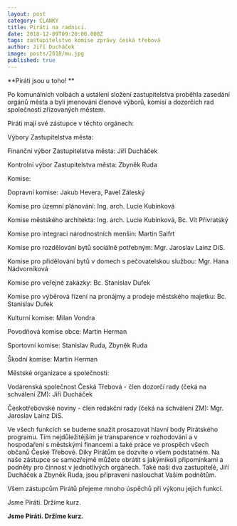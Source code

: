 ```yaml
---
layout: post
category: CLANKY
title: Piráti na radnici.
date: 2018-12-09T09:20:00.000Z
tags: zastupitelstvo komise zprávy česká třebová
author: Jiří Ducháček
image: posts/2018/mu.jpg
published: true
---
```

**Piráti jsou u toho! **




Po komunálních volbách a ustálení složení zastupitelstva proběhla zasedání orgánů města a byli jmenováni členové výborů, komisí a dozorčích rad společností zřizovaných městem.

Piráti mají své zástupce v těchto  orgánech:

Výbory Zastupitelstva města:

Finanční výbor Zastupitelstva města: Jiří Ducháček

Kontrolní výbor Zastupitelstva města: Zbyněk Ruda

Komise:

Dopravní komise: Jakub Hevera, Pavel Záleský

Komise pro územní plánování: Ing. arch. Lucie Kubínková

Komise městského architekta: Ing. arch. Lucie Kubínková, Bc. Vít Přívratský

Komise pro integraci národnostních menšin: Martin Saifrt

Komise pro rozdělování bytů sociálně potřebným: Mgr. Jaroslav Lainz DiS.

Komise pro přidělování bytů v domech s pečovatelskou službou: Mgr. Hana Nádvorníková

Komise pro veřejné zakázky: Bc. Stanislav Dufek

Komise pro výběrová řízení na pronájmy a prodeje městského majetku: Bc. Stanislav Dufek

Kulturní komise: Milan Vondra

Povodňová komise obce: Martin Herman

Sportovní komise: Stanislav Ruda, Zbyněk Ruda

Škodní komise: Martin Herman

Městské organizace a společnosti:

Vodárenská společnost Česká Třebová - člen dozorčí rady (čeká na schválení ZM): Jiří Ducháček

Českotřebovské noviny - člen redakční rady (čeká na schválení ZM): Mgr. Jaroslav Lainz DiS.

Ve všech funkcích se budeme snažit prosazovat hlavní body Pirátského programu. Tím nejdůležitějším je transparence v rozhodování a v hospodaření s městskými financemi a také práce ve prospěch všech občanů České Třebové. Díky Pirátům se dozvíte o všem podstatném.
Na naše zástupce se samozřejmě můžete obrátit s jakýmikoli připomínkami a podněty pro činnost v jednotlivých orgánech. Také naši dva zastupitelé, Jiří Ducháček a Zbyněk Ruda, jsou připraveni naslouchat Vašim podnětům.

Všem zástupcům Pirátů přejeme mnoho úspěchů při výkonu jejich funkcí.

Jsme Piráti. Držíme kurz.



**Jsme Piráti. Držíme kurz.**
